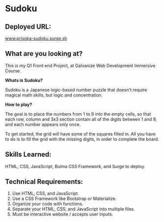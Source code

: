 # Sudoku

## Deployed URL: 
www.prisoka-sudoku.surge.sh

## What are you looking at? 
This is my Q1 Front end Project, at Galvanize Web Development Immersive Course.

**Whats is Sudoku?**

Sudoku is a Japanese logic-based number puzzle that doesn't require magical math skills, but logic and concentration.

**How to play?**

The goal is to place the numbers from 1 to 9 into the empty cells, so that each row, column and 3x3 section contain all of the digits between 1 and 9, and each number appears only once.

To get started, the grid will have some of the squares filled in. All you have to do is to fill the grid with the missing digits, in order to complete the board.

## Skills Learned: 
HTML, CSS, JavaScript, Bulma CSS Framework, and Surge to deploy.

## Technical Requirements:
1. Use HTML, CSS, and JavaScript.
2. Use a CSS Framework like Bootstrap or Materialize.
3. Organize your code with functions.
4. Separate your HTML, CSS, and JavaScript into multiple files.
5. Must be interactive website / accepts user inputs.
